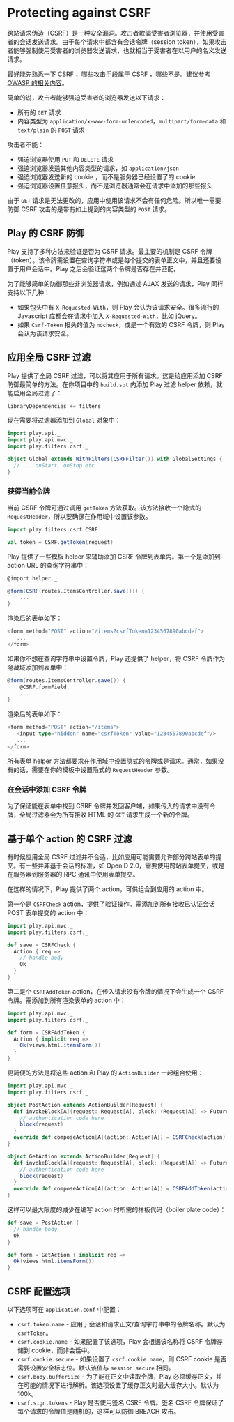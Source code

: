# Protecting against CSRF

跨站请求伪造（CSRF）是一种安全漏洞。攻击者欺骗受害者浏览器，并使用受害者的会话发送请求。由于每个请求中都含有会话令牌（session token），如果攻击者能够强制使用受害者的浏览器发送请求，也就相当于受害者在以用户的名义发送请求。

最好能先熟悉一下 CSRF ，哪些攻击手段属于 CSRF ，哪些不是。建议参考 [OWASP 的相关内容](https://www.owasp.org/index.php/Cross-Site_Request_Forgery_%28CSRF%29)。

简单的说，攻击者能够强迫受害者的浏览器发送以下请求：

* 所有的 `GET` 请求
* 内容类型为 `application/x-www-form-urlencoded`，`multipart/form-data` 和 `text/plain` 的 `POST` 请求

攻击者不能：

* 强迫浏览器使用 `PUT` 和 `DELETE` 请求
* 强迫浏览器发送其他内容类型的请求，如 `application/json`
* 强迫浏览器发送新的 cookie ，而不是服务器已经设置了的 cookie
* 强迫浏览器设置任意报头，而不是浏览器通常会在请求中添加的那些报头

由于 `GET` 请求是无法更改的，应用中使用该请求不会有任何危险。所以唯一需要防御 CSRF 攻击的是带有如上提到的内容类型的 `POST` 请求。

## Play 的 CSRF 防御

Play 支持了多种方法来验证是否为 CSRF 请求。最主要的机制是 CSRF 令牌（token）。该令牌需设置在查询字符串或是每个提交的表单正文中，并且还要设置于用户会话中。Play 之后会验证这两个令牌是否存在并匹配。

为了能够简单的防御那些非浏览器请求，例如通过 AJAX 发送的请求，Play 同样支持以下几种：

* 如果包头中有 `X-Requested-With`，则 Play 会认为该请求安全。很多流行的 Javascript 库都会在请求中加入 `X-Requested-With`，比如 jQuery。
* 如果 `Csrf-Token` 报头的值为 `nocheck`，或是一个有效的 CSRF 令牌，则 Play 会认为该请求安全。

## 应用全局 CSRF 过滤

Play 提供了全局 CSRF 过滤，可以将其应用于所有请求。这是给应用添加 CSRF 防御最简单的方法。在你项目中的 `build.sbt` 内添加  Play 过滤 helper 依赖，就能启用全局过滤了：

```scala
libraryDependencies += filters
```

现在需要将过滤器添加到 `Global` 对象中：

```scala
import play.api._
import play.api.mvc._
import play.filters.csrf._

object Global extends WithFilters(CSRFFilter()) with GlobalSettings {
  // ... onStart, onStop etc
}
```

### 获得当前令牌

当前 CSRF 令牌可通过调用 `getToken` 方法获取。该方法接收一个隐式的 `RequestHeader`，所以要确保在作用域中设置该参数。

```scala
import play.filters.csrf.CSRF

val token = CSRF.getToken(request)
```

Play 提供了一些模板 helper 来辅助添加 CSRF 令牌到表单内。第一个是添加到 action URL 的查询字符串中：

```scala
@import helper._

@form(CSRF(routes.ItemsController.save())) {
    ...
}
```

渲染后的表单如下：

```scala
<form method="POST" action="/items?csrfToken=1234567890abcdef">
   ...
</form>
```

如果你不想在查询字符串中设置令牌，Play 还提供了 helper，将 CSRF 令牌作为隐藏域添加到表单中：

```scala
@form(routes.ItemsController.save()) {
    @CSRF.formField
    ...
}
```

渲染后的表单如下：

```scala
<form method="POST" action="/items">
   <input type="hidden" name="csrfToken" value="1234567890abcdef"/>
   ...
</form>
```

所有表单 helper 方法都要求在作用域中设置隐式的令牌或是请求。通常，如果没有的话，需要在你的模板中设置隐式的 `RequestHeader` 参数。

### 在会话中添加 CSRF 令牌

为了保证能在表单中找到 CSRF 令牌并发回客户端，如果传入的请求中没有令牌，全局过滤器会为所有接收 HTML 的 `GET` 请求生成一个新的令牌。

## 基于单个 action 的 CSRF 过滤

有时候应用全局 CSRF 过滤并不合适，比如应用可能需要允许部分跨站表单的提交。有一些并非基于会话的标准，如 OpenID 2.0，需要使用跨站表单提交，或是在服务器到服务器的 RPC 通讯中使用表单提交。

在这样的情况下，Play 提供了两个 action，可供组合到应用的 action 中。

第一个是 `CSRFCheck` action，提供了验证操作。需添加到所有接收已认证会话 POST 表单提交的 action 中：

```scala
import play.api.mvc._
import play.filters.csrf._

def save = CSRFCheck {
  Action { req =>
    // handle body
    Ok
  }
}
```

第二是个 `CSRFAddToken` action，在传入请求没有令牌的情况下会生成一个 CSRF 令牌。需添加到所有渲染表单的 action 中：

```scala
import play.api.mvc._
import play.filters.csrf._

def form = CSRFAddToken {
  Action { implicit req =>
    Ok(views.html.itemsForm())
  }
}
```

更简便的方法是将这些 action 和 Play 的 `ActionBuilder` 一起组合使用：

```scala
import play.api.mvc._
import play.filters.csrf._

object PostAction extends ActionBuilder[Request] {
  def invokeBlock[A](request: Request[A], block: (Request[A]) => Future[Result]) = {
    // authentication code here
    block(request)
  }
  override def composeAction[A](action: Action[A]) = CSRFCheck(action)
}

object GetAction extends ActionBuilder[Request] {
  def invokeBlock[A](request: Request[A], block: (Request[A]) => Future[Result]) = {
    // authentication code here
    block(request)
  }
  override def composeAction[A](action: Action[A]) = CSRFAddToken(action)
}
```

这样可以最大限度的减少在编写 action 时所需的样板代码（boiler plate code）：

```scala
def save = PostAction {
  // handle body
  Ok
}

def form = GetAction { implicit req =>
  Ok(views.html.itemsForm())
}
```

## CSRF 配置选项

以下选项可在 `application.conf` 中配置：

* `csrf.token.name` - 应用于会话和请求正文/查询字符串中的令牌名称。默认为 `csrfToken`。
* `csrf.cookie.name` - 如果配置了该选项，Play 会根据该名称将 CSRF 令牌存储到 cookie，而非会话中。
* `csrf.cookie.secure` - 如果设置了 `csrf.cookie.name`，则 CSRF cookie 是否需要设置安全标志位。默认该值与 `session.secure` 相同。
* `csrf.body.bufferSize` - 为了能在正文中读取令牌，Play 必须缓存正文，并在可能的情况下进行解析。该选项设置了缓存正文时最大缓存大小。默认为 100k。
* `csrf.sign.tokens` - Play 是否使用签名 CSRF 令牌。签名 CSRF 令牌保证了每个请求的令牌值是随机的，这样可以防御 BREACH 攻击。